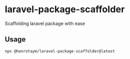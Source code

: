 # laravel-package-scaffolder

Scaffolding laravel package with ease

## Usage

```shell
npx @henrotaym/laravel-package-scaffolder@latest
```
